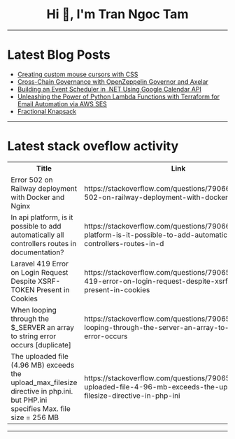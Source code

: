 <h1 align="center">Hi 👋, I'm Tran Ngoc Tam</h1>

---

# Latest Blog Posts 
<!-- BLOG-POST-LIST:START -->
- [Creating custom mouse cursors with CSS](https://dev.to/logrocket/creating-custom-mouse-cursors-with-css-368l)
- [Cross-Chain Governance with OpenZeppelin Governor and Axelar](https://dev.to/olanetsoft/cross-chain-governance-with-openzeppelin-governor-and-axelar-53b8)
- [Building an Event Scheduler in .NET Using Google Calendar API](https://dev.to/dianaiminza/building-an-event-scheduler-in-net-using-google-calendar-api-2enk)
- [Unleashing the Power of Python Lambda Functions with Terraform for Email Automation via AWS SES](https://dev.to/alexander_yizchak/unleashing-the-power-of-python-lambda-functions-with-terraform-for-email-automation-via-aws-ses-1fod)
- [Fractional Knapsack](https://dev.to/softarg8/fractional-knapsack-5fmm)
<!-- BLOG-POST-LIST:END -->

---

# Latest stack oveflow activity
<table>
  <tr><th>Title</th><th>Link</th></tr>
  <!-- STACKOVERFLOW:START --><tr><td>Error 502 on Railway deployment with Docker and Nginx</td><td>https://stackoverflow.com/questions/79066171/error-502-on-railway-deployment-with-docker-and-nginx</td></tr><tr><td>In api platform, is it possible to add automatically all controllers routes in documentation?</td><td>https://stackoverflow.com/questions/79066162/in-api-platform-is-it-possible-to-add-automatically-all-controllers-routes-in-d</td></tr><tr><td>Laravel 419 Error on Login Request Despite XSRF-TOKEN Present in Cookies</td><td>https://stackoverflow.com/questions/79065985/laravel-419-error-on-login-request-despite-xsrf-token-present-in-cookies</td></tr><tr><td>When looping through the $_SERVER an array to string error occurs [duplicate]</td><td>https://stackoverflow.com/questions/79065957/when-looping-through-the-server-an-array-to-string-error-occurs</td></tr><tr><td>The uploaded file &lpar;4.96 MB&rpar; exceeds the upload_max_filesize directive in php.ini. but PHP.ini specifies Max. file size = 256 MB</td><td>https://stackoverflow.com/questions/79065863/the-uploaded-file-4-96-mb-exceeds-the-upload-max-filesize-directive-in-php-ini</td></tr><!-- STACKOVERFLOW:END -->
</table>

---


